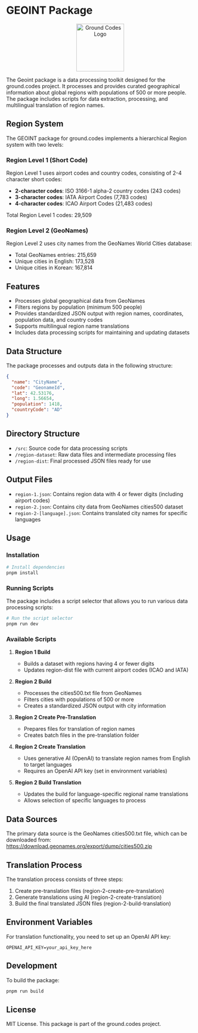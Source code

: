 # GEOINT Package

<p align="center">
  <img src="https://i.imgur.com/eQ9JpzY.png" width="128" alt="Ground Codes Logo">
</p>

The Geoint package is a data processing toolkit designed for the ground.codes project. It processes and provides curated geographical information about global regions with populations of 500 or more people. The package includes scripts for data extraction, processing, and multilingual translation of region names.

## Region System

The GEOINT package for ground.codes implements a hierarchical Region system with two levels:

### Region Level 1 (Short Code)

Region Level 1 uses airport codes and country codes, consisting of 2-4 character short codes:

- **2-character codes**: ISO 3166-1 alpha-2 country codes (243 codes)
- **3-character codes**: IATA Airport Codes (7,783 codes)
- **4-character codes**: ICAO Airport Codes (21,483 codes)

Total Region Level 1 codes: 29,509

### Region Level 2 (GeoNames)

Region Level 2 uses city names from the GeoNames World Cities database:

- Total GeoNames entries: 215,659
- Unique cities in English: 173,528
- Unique cities in Korean: 167,814

## Features

- Processes global geographical data from GeoNames
- Filters regions by population (minimum 500 people)
- Provides standardized JSON output with region names, coordinates, population data, and country codes
- Supports multilingual region name translations
- Includes data processing scripts for maintaining and updating datasets

## Data Structure

The package processes and outputs data in the following structure:

```json
{
  "name": "CityName",
  "code": "GeonameId",
  "lat": 42.53176,
  "long": 1.56654,
  "population": 1418,
  "countryCode": "AD"
}
```

## Directory Structure

- `/src`: Source code for data processing scripts
- `/region-dataset`: Raw data files and intermediate processing files
- `/region-dist`: Final processed JSON files ready for use

## Output Files

- `region-1.json`: Contains region data with 4 or fewer digits (including airport codes)
- `region-2.json`: Contains city data from GeoNames cities500 dataset
- `region-2-[language].json`: Contains translated city names for specific languages

## Usage

### Installation

```bash
# Install dependencies
pnpm install
```

### Running Scripts

The package includes a script selector that allows you to run various data processing scripts:

```bash
# Run the script selector
pnpm run dev
```

### Available Scripts

1. **Region 1 Build**

   - Builds a dataset with regions having 4 or fewer digits
   - Updates region-dist file with current airport codes (ICAO and IATA)

2. **Region 2 Build**

   - Processes the cities500.txt file from GeoNames
   - Filters cities with populations of 500 or more
   - Creates a standardized JSON output with city information

3. **Region 2 Create Pre-Translation**

   - Prepares files for translation of region names
   - Creates batch files in the pre-translation folder

4. **Region 2 Create Translation**

   - Uses generative AI (OpenAI) to translate region names from English to target languages
   - Requires an OpenAI API key (set in environment variables)

5. **Region 2 Build Translation**
   - Updates the build for language-specific regional name translations
   - Allows selection of specific languages to process

## Data Sources

The primary data source is the GeoNames cities500.txt file, which can be downloaded from:
https://download.geonames.org/export/dump/cities500.zip

## Translation Process

The translation process consists of three steps:

1. Create pre-translation files (region-2-create-pre-translation)
2. Generate translations using AI (region-2-create-translation)
3. Build the final translated JSON files (region-2-build-translation)

## Environment Variables

For translation functionality, you need to set up an OpenAI API key:

```
OPENAI_API_KEY=your_api_key_here
```

## Development

To build the package:

```bash
pnpm run build
```

## License

MIT License. This package is part of the ground.codes project.
